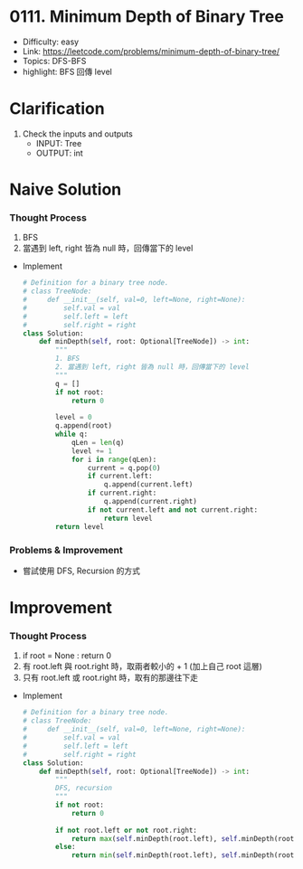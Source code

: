 # 0111. Minimum Depth of Binary Tree

* Difficulty: easy
* Link: https://leetcode.com/problems/minimum-depth-of-binary-tree/
* Topics: DFS-BFS
* highlight: BFS 回傳 level

# Clarification

1. Check the inputs and outputs
    - INPUT: Tree
    - OUTPUT: int

# Naive Solution

### Thought Process

1. BFS
2. 當遇到 left, right 皆為 null 時，回傳當下的 level
- Implement
    
    ```python
    # Definition for a binary tree node.
    # class TreeNode:
    #     def __init__(self, val=0, left=None, right=None):
    #         self.val = val
    #         self.left = left
    #         self.right = right
    class Solution:
        def minDepth(self, root: Optional[TreeNode]) -> int:
            """
            1. BFS
            2. 當遇到 left, right 皆為 null 時，回傳當下的 level
            """
            q = []
            if not root:
                return 0
            
            level = 0
            q.append(root)
            while q:
                qLen = len(q)
                level += 1
                for i in range(qLen):
                    current = q.pop(0)
                    if current.left:
                        q.append(current.left)
                    if current.right:
                        q.append(current.right)
                    if not current.left and not current.right:
                        return level
            return level
    ```
    

### Problems & Improvement

- 嘗試使用 DFS, Recursion 的方式

# Improvement

### Thought Process

1. if root = None : return 0
2. 有 root.left 與 root.right 時，取兩者較小的 + 1 (加上自己 root 這層)
3. 只有 root.left 或 root.right 時，取有的那邊往下走
- Implement
    
    ```python
    # Definition for a binary tree node.
    # class TreeNode:
    #     def __init__(self, val=0, left=None, right=None):
    #         self.val = val
    #         self.left = left
    #         self.right = right
    class Solution:
        def minDepth(self, root: Optional[TreeNode]) -> int:
            """
            DFS, recursion
            """
            if not root:
                return 0
            
            if not root.left or not root.right:
                return max(self.minDepth(root.left), self.minDepth(root.right)) + 1
            else:
                return min(self.minDepth(root.left), self.minDepth(root.right)) + 1
    ```